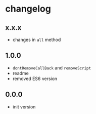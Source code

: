 # changelog

## x.x.x

* changes in `all` method

## 1.0.0

* `dontRemoveCallBack` and `removeScript`
* readme
* removed ES6 version

## 0.0.0

* init version
